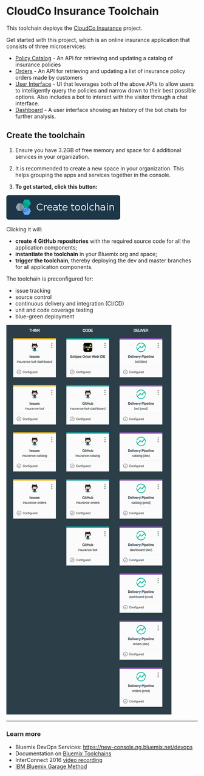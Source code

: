 # CloudCo Insurance Toolchain

This toolchain deploys the [CloudCo Insurance](https://github.com/IBM-Bluemix/cloudco-insurance) project.

Get started with this project, which is an online insurance application that consists of three microservices:  
- [Policy Catalog][github_catalog_url] - An API for retrieving and updating a catalog of insurance policies  
- [Orders][github_orders_url] - An API for retrieving and updating a list of insurance policy orders made by customers  
- [User Interface][github_bot_url] - UI that leverages both of the above APIs to allow users to intelligently query the policies and narrow down to their best possible options. Also includes a bot to interact with the visitor through a chat interface.
- [Dashboard][github_dashboard_url] - A user interface showing an history of the bot chats for further analysis.

## Create the toolchain

1. Ensure you have 3.2GB of free memory and space for 4 additional services in your organization.

1. It is recommended to create a new space in your organization. This helps grouping the apps and services together in the console.

1. **To get started, click this button:**

  [![Deploy To Bluemix](./.bluemix/create_toolchain_button.png)](https://new-console.ng.bluemix.net/devops/setup/deploy/?repository=https%3A//github.com//IBM-Bluemix/insurance-toolchain.git&branch=new-toolchain)

  Clicking it will:
  * **create 4 GitHub repositories** with the required source code for all the application components;
  * **instantiate the toolchain** in your Bluemix org and space;
  * **trigger the toolchain**, thereby deploying the dev and master branches for all application components.

The toolchain is preconfigured for:

- issue tracking
- source control
- continuous delivery and integration (CI/CD)
- unit and code coverage testing
- blue-green deployment

![Toolchain template steps](./.bluemix/toolchain.png)

---

### Learn more

* Bluemix DevOps Services: https://new-console.ng.bluemix.net/devops
* Documentation on [Bluemix Toolchains][toolchains_overview_url]
* InterConnect 2016 [video recording][toolchains_interconnect_video_url]
* [IBM Bluemix Garage Method][garage_method_url]

<!--Links-->
[github_bot_url]: https://github.com/IBM-Bluemix/insurance-bot
[github_dashboard_url]: https://github.com/IBM-Bluemix/insurance-bot-dashboard
[github_catalog_url]: https://github.com/IBM-Bluemix/insurance-catalog
[github_orders_url]: https://github.com/IBM-Bluemix/insurance-orders
[toolchains_overview_url]: https://new-console.ng.bluemix.net/docs/toolchains/toolchains_overview.html
[toolchains_interconnect_video_url]: https://vimeo.com/156126035/8b04b8878a
[garage_method_url]: https://www.ibm.com/devops/method
